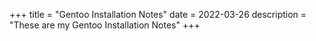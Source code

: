 +++
title = "Gentoo Installation Notes"
date = 2022-03-26
description = "These are my Gentoo Installation Notes"
+++



